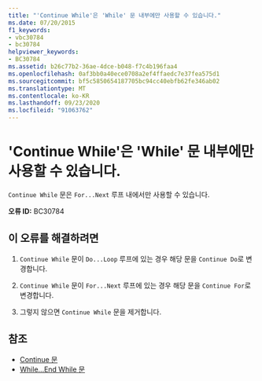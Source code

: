 ```yaml
---
title: "'Continue While'은 'While' 문 내부에만 사용할 수 있습니다."
ms.date: 07/20/2015
f1_keywords:
- vbc30784
- bc30784
helpviewer_keywords:
- BC30784
ms.assetid: b26c77b2-36ae-4dce-b048-f7c4b196faa4
ms.openlocfilehash: 0af3bb0a40ece0708a2ef4ffaedc7e37fea575d1
ms.sourcegitcommit: bf5c5850654187705bc94cc40ebfb62fe346ab02
ms.translationtype: MT
ms.contentlocale: ko-KR
ms.lasthandoff: 09/23/2020
ms.locfileid: "91063762"
---
```

# <a name="continue-while-can-only-appear-inside-a-while-statement"></a>'Continue While'은 'While' 문 내부에만 사용할 수 있습니다.

`Continue While` 문은 `For...Next` 루프 내에서만 사용할 수 있습니다.  
  
 **오류 ID:** BC30784  
  
## <a name="to-correct-this-error"></a>이 오류를 해결하려면  
  
1. `Continue While` 문이 `Do...Loop` 루프에 있는 경우 해당 문을 `Continue Do`로 변경합니다.  
  
2. `Continue While` 문이 `For...Next` 루프에 있는 경우 해당 문을 `Continue For`로 변경합니다.  
  
3. 그렇지 않으면 `Continue While` 문을 제거합니다.  
  
## <a name="see-also"></a>참조

- [Continue 문](../language-reference/statements/continue-statement.md)
- [While...End While 문](../language-reference/statements/while-end-while-statement.md)
